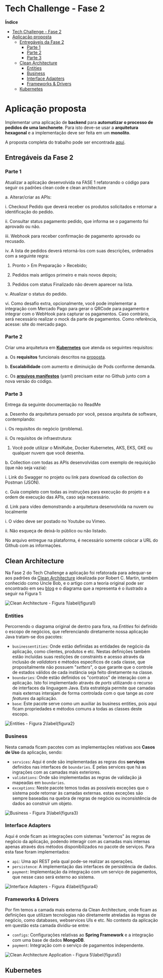 # Tech Challenge - Fase 2

**Índice**

- [Tech Challenge - Fase 2](#tech-challenge---fase-2)
- [Aplicação proposta](#aplicação-proposta)
  - [Entregáveis da Fase 2](#entregáveis-da-fase-2)
    - [Parte 1](#parte-1)
    - [Parte 2](#parte-2)
    - [Parte 3](#parte-3)
  - [Clean Architecture](#clean-architecture)
    - [Entities](#entities)
    - [Business](#business)
    - [Interface Adapters](#interface-adapters)
    - [Frameworks \& Drivers](#frameworks--drivers)
  - [Kubernetes](#kubernetes)

# Aplicação proposta

Implementar uma aplicação de **backend** para **automatizar o processo de pedidos de uma lanchonete**. Para isto deve-se usar a **arquitetura hexagonal** e a implementação deve ser feita em um **monolito**.

A proposta completa do trabalho pode ser encontrada [aqui](PROPOSTA.md).

## Entregáveis da Fase 2

### Parte 1 

Atualizar a aplicação desenvolvida na FASE 1 refatorando o código para seguir os padrões clean code e clean architecture

a. Alterar/criar as APIs:

i. Checkout Pedido que deverá receber os produtos solicitados e retornar a identificação do pedido.

ii. Consultar status pagamento pedido, que informa se o pagamento foi aprovado ou não.

iii. Webhook para receber confirmação de pagamento aprovado ou recusado.

iv. A lista de pedidos deverá retorná-los com suas descrições, ordenados com a seguinte regra:

1. Pronto > Em Preparação > Recebido;

2. Pedidos mais antigos primeiro e mais novos depois;

3. Pedidos com status Finalizado não devem aparecer na lista.

v. Atualizar o status do pedido.

vi. Como desafio extra, opcionalmente, você pode implementar a integração com Mercado Pago para gerar o QRCode para pagamento e integrar com o WebHook para capturar os pagamentos. Caso contrário, será necessário realizar o mock da parte de pagamentos. Como referência, acesse: site do mercado pago.

### Parte 2

Criar uma arquitetura em [**Kubernetes**](https://kubernetes.io) que atenda os seguintes requisitos:

a. Os **requisitos** funcionais descritos na [proposta](PROPOSTA.md). 

b. **Escalabilidade** com aumento e diminuição de Pods conforme demanda.

c. Os [**arquivos manifestos**](/k8s) (yaml) precisam estar no Github junto com a nova versão do código.

### Parte 3

Entrega da seguinte documentação no ReadMe

a. Desenho da arquitetura pensado por você, pessoa arquiteta de software, contemplando:

i. Os requisitos do negócio (problema).

ii. Os requisitos de infraestrutura:

1. Você pode utilizar o MiniKube, Docker Kubernetes, AKS, EKS, GKE ou qualquer nuvem que você desenha.

b. Collection com todas as APIs desenvolvidas com exemplo de requisição (que não seja vazia):

i. Link do Swagger no projeto ou link para download da collection do Postman (JSON).

c. Guia completo com todas as instruções para execução do projeto e a ordem de execução das APIs, caso seja necessário.

d. Link para vídeo demonstrando a arquitetura desenvolvida na nuvem ou localmente

i. O vídeo deve ser postado no Youtube ou Vimeo.

ii. Não esqueça de deixá-lo público ou não listado.

No arquivo entregue na plataforma, é necessário somente colocar a URL do Github com as informações.

## Clean Architecture

Na Fase 2 do Tech Challenge a aplicação foi refatorada para adequar-se aos padrões da [Clean Architecture](https://blog.cleancoder.com/uncle-bob/2012/08/13/the-clean-architecture.html) idealizada por Robert C. Martin, também conhecido como Uncle Bob, e o artigo com a teoria original pode ser encontrado em seu [blog](https://blog.cleancoder.com/uncle-bob/2012/08/13/the-clean-architecture.html) e o diagrama que a representa é o ilustrado a seguir na Figura 1:

![Clean Architecture - Figura 1\label{figura1}](assets/external/CleanArchitecture.jpg)

### Entities

Percorrendo o diagrama original de dentro para fora, na *Entities* foi definido o escopo de negócios, que referenciando diretamente nossa aplicação Java tratam-se dos pacotes:

- ```businessentities```: Onde estão definidas as entidades de negócio da aplicação, como clientes, produtos e etc. Nestas definições também estão incluídas suas restições de constraints e acesso através da inclusão de *validators* e métodos específicos de cada classe, que propositalmente não possuem "*setters*", o que garante que o controle de estados válidos de cada instância seja feito diretamente na classe.
- ```boundaries```: Onde estão definidos os "contratos" de interação com a aplicação. Isto foi implementado através de *ports* utilizando o recurso de interfaces da linguagem Java. Esta estratégia permite que camadas mais externas interajam de forma controlada com o que tange as *core features* da aplicação.
- ```base```: Este pacote serve como um auxiliar às business entities, pois aqui ficam propriedades e métodos comuns a todas as classes deste escopo.

![Entities - Figura 2\label{figura2}](assets/architecture/clean-architecture-entities.png)

### Business

Nesta camada ficam pacotes com as implementações relativas aos **Casos de Uso** da aplicação, sendo:

- ```services```: Aqui é onde são implementadas as regras dos **serviços** definidos nas interfaces de ```boundaries```. É pelas services que há as ingrações com as camadas mais exteriores.
- ```validations```: Onde são implementadas as regras de validação já mapeadas em ```boundaries```.
- ```exceptions```: Neste pacote temos todas as possíveis exceções que o sistema pode retornar às camadas externas. estas exceções são sempre baseadas na quebra de regras de negócio ou inconsistência de dados ao construir um objeto.

![Business - Figura 3\label{figura3}](assets/architecture/clean-architecture-business.png)

### Interface Adapters

Aqui é onde ficam as integrações com sistemas "externos" às regras de negócio da aplicação, podendo interagir com as camadas mais internas apenas através dos métodos disponibilizados no pacote de serviços. Para esta fase foram implementados:
  
- ```api```: Uma api REST pela qual pode-se realizar as operações.
- ```persistence```: A implementação das interfaces de persistência de dados.
- ```payment```: Implementação da integração com um serviço de pagamentos, que nesse caso será externo ao sistema.

![Interface Adapters - Figura 4\label{figura4}](assets/architecture/clean-architecture-adapters.png)

### Frameworks & Drivers

Por fim temos a camada mais externa da Clean Architecture, onde ficam as definições que utilizam tecnologias não diretamente atreladas às regras de negócio, como databases, webservices UIs e etc.
No contexto da aplicação em questão esta camada dividiu-se entre:
  
- ```configs```: Configurações relativas ao **Spring Framework** e a integração com uma base de dados **MongoDB**.
- ```payment```: Integração com o serviço de pagamentos independente.

![Clean Architecture Application - Figura 5\label{figura5}](assets/architecture/clean-architecture.png)

## Kubernetes
